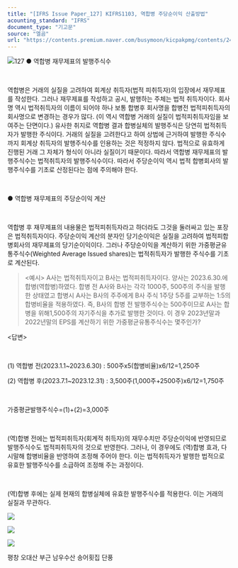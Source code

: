 ```yaml
---
title: "[IFRS Issue Paper_127] KIFRS1103, 역합병 주당순이익 산출방법"
acounting_standard: "IFRS"
document_type: "기고문"
source: "엘곰"
url: "https://contents.premium.naver.com/busymoon/kicpakpmg/contents/240529150836412bt"
---
```

![](https://n2.news.naver.com/l.gif?type=content)127 ● 역합병 재무제표의 발행주식수

​

역합병은 거래의 실질을 고려하여 회계상 취득자(법적 피취득자)의 입장에서 재무제표를 작성한다. 그러나 재무제표를 작성하고 공시, 발행하는 주체는 법적 취득자이다. 회사명 역시 법적취득자의 이름이 되어야 하나 보통 합병후 회사명을 합병전 법적피취득자의 회사명으로 변경하는 경우가 많다. (이 역시 역합병 거래의 실질이 법적피취득자임을 보여주는 단면이다.) 유사한 취지로 역합병 결과 합병실체의 발행주식은 당연히 법적취득자가 발행한 주식이다. 거래의 실질을 고려한다고 하여 상법에 근거하여 발행한 주식수까지 회계상 취득자의 발행주식수를 인용하는 것은 적정하지 않다. 법적으로 유효하게 진행된 거래 그 자체가 형식이 아니라 실질이기 때문이다. 따라서 역합병 재무제표의 발행주식수는 법적취득자의 발행주식수이다. 따라서 주당순이익 역시 법적 합병회사의 발행주식수를 기초로 산정된다는 점에 주의해야 한다.

​

● 역합병 재무제표의 주당순이익 계산

​

역합병 후 재무제표의 내용물은 법적피취득자라고 하더라도 그것을 둘러싸고 있는 포장은 법적취득자이다. 주당순이익 계산의 분자인 당기순이익은 실질을 고려하여 법적피합병회사의 재무제표의 당기순이익이다. 그러나 주당순이익을 계산하기 위한 가중평균유통주식수(Weighted Average Issued shares)는 법적취득자가 발행한 주식수를 기초로 계산된다.

> <예시> A사는 법적취득자이고 B사는 법적피취득자이다. 양사는 2023.6.30.에 합병(역합병)하였다. 합병 전 A사와 B사는 각각 1000주, 500주의 주식을 발행한 상태였고 합병시 A사는 B사의 주주에게 B사 주식 1주당 5주를 교부하는 1:5의 합병비율을 적용하였다. 즉, B사의 합병 전 발행주식수는 500주이므로 A사는 합병을 위해1,500주의 자기주식을 추가로 발행한 것이다. 이 경우 2023년말과 2022년말의 EPS를 계산하기 위한 가중평균유통주식수는 몇주인가?

<답변>

​

(1) 역합병 전(2023.1.1~2023.6.30) : 500주x5(합병비율)x6/12=1,250주

(2) 역합병 후(2023.7.1~2023.12.31) : 3,500주(1,000주+2500주)x6/12=1,750주

​

가중평균발행주식수=(1)+(2)=3,000주

​

(역)합병 전에는 법적피취득자(회계적 취득자)의 재무수치만 주당순이익에 반영되므로 발행주식수도 법적피취득자의 것으로 반영한다. 그러나, 이 경우에도 (역)합병 효과, 다시말해 합병비율을 반영하여 조정해 주어야 한다. 이는 법적취득자가 발행한 법적으로 유효한 발행주식수를 소급하여 조정해 주는 과정이다.

​

(역)합병 후에는 실제 현재의 합병실체에 유효한 발행주식수를 적용한다. 이는 거래의 실질과 무관하다.

![](https://scs-phinf.pstatic.net/MjAyNDA1MzBfMTY0/MDAxNzE3MDM0NzM0ODg2.dR82KiS2guPr6Z_4knbuQNc6JHklLpvY_0fliwa3bnEg.tY_DTR2mhyLZcF9NaYEzWYA43mqk3DCDVG5TGSvb1fgg.PNG/image.png?type=w800)

[![](https://dthumb-phinf.pstatic.net/dthumb?src=%22https://storep-phinf.pstatic.net/cafe_004/original_28.png?type=p100_100%22&service=scs&type=w800)](https://contents.premium.naver.com/busymoon/kicpakpmg/contents/#)

![](https://dthumb-phinf.pstatic.net/dthumb?src=%22https://postfiles.pstatic.net/MjAyMzA1MDlfMTYw/MDAxNjgzNjIyNTgyOTEw.FGbo68h0arbpzLsOCEe1mOkhiLRLT4JpepiiruXIhIIg.4sjUyOkgSlSZwK8TRSKZ4snSq3hHWDotbB8uvrxDS-og.JPEG.busymoon/311603893_814725139982458_6174366155665943284_n.jpg?type=w773%22&service=scs&type=w800)

평창 오대산 부근 남우수산 송어횟집 단풍

​

​

​

​
